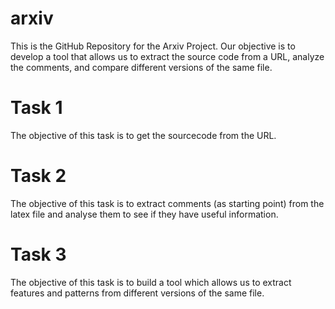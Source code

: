 # arxiv
This is the GitHub Repository for the Arxiv Project.
Our objective is to develop a tool that allows us to extract the source code from a URL, analyze the comments, and compare different versions of the same file.
# Task 1
The objective of this task is to get the sourcecode from the URL.
# Task 2
The objective of this task is to extract comments (as starting point) from the latex file and analyse them to see if they have useful information.
# Task 3
The objective of this task is to build a tool which allows us to extract features and patterns from different versions of the same file.
